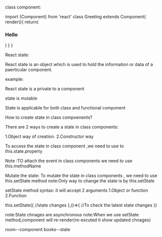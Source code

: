 

class component:


import {Component} from 'react'
class Greeting extends Component{
    render(){
        return(
            <h3>Hello</h3>
        )
    }
}

React state:

React state is an object which is used to hold the information or data of a paerticular component.

example:


React state is a private to a component

state is mutable

State is applicable for both class and functional component

How to create state in class compoenents?

There are 2 ways to create a state in class components:

1.Object way of creation.
2.Constructor way


To access the state in class component ,we need to use to this.state.property

Note :TO attach the event in class components we need to use this.methodName

Mutate the state:
To mutate the state in class components , we need to use this.setState method
note:Only way to change the state is by this.setState


setState method syntax:
it will accept 2 arguments 1.Object or function 2.Function

this.setState({
    //state changes
},()=>{
    //To check the latest state changes
})

note:State chnages are asynchronous
note:When we use setState method,component will re-render(re-excuted ti show updated chnages)


room--component
books--state